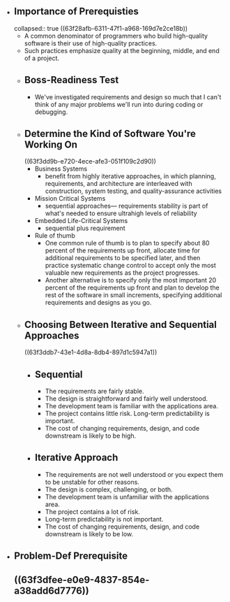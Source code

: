 - ## Importance of Prerequisties
  collapsed:: true
  ((63f28afb-6311-47f1-a968-169d7e2ce18b))
	- A common denominator of programmers who build high-quality software is their use of high-quality practices.
	- Such practices emphasize quality at the beginning, middle, and end of a project.
	- ## Boss-Readiness Test
		- We've investigated requirements and design so much that I can't think of any major problems we'll run into during coding or debugging.
	- ## Determine the Kind of Software You're Working On
	  ((63f3dd9b-e720-4ece-afe3-051f109c2d90))
		- Business Systems
			- benefit from highly iterative approaches, in which planning, requirements, and architecture are interleaved with construction, system testing, and quality-assurance activities
		- Mission Critical Systems
			- sequential approaches— requirements stability is part of what's needed to ensure ultrahigh levels of reliability
		- Embedded Life-Critical Systems
			- sequential plus requirement
		- Rule of thumb
			- One common rule of thumb is to plan to specify about 80 percent of the requirements up front, allocate time for additional requirements to be specified later, and then practice systematic change control to accept only the most valuable new requirements as the project progresses.
			- Another alternative is to specify only the most important 20 percent of the requirements up front and plan to develop the rest of the software in small increments, specifying additional requirements and designs as you go.
	- ## Choosing Between Iterative and Sequential Approaches
	  ((63f3ddb7-43e1-4d8a-8db4-897d1c5947a1))
		- ## Sequential
			- The requirements are fairly stable.
			- The design is straightforward and fairly well understood.
			- The development team is familiar with the applications area.
			- The project contains little risk. Long-term predictability is important.
			- The cost of changing requirements, design, and code downstream is likely to be high.
		- ## Iterative Approach
			- The requirements are not well understood or you expect them to be unstable for other reasons.
			- The design is complex, challenging, or both.
			- The development team is unfamiliar with the applications area.
			- The project contains a lot of risk.
			- Long-term predictability is not important.
			- The cost of changing requirements, design, and code downstream is likely to be low.
- ## Problem-Def Prerequisite
  ((63f3dfee-e0e9-4837-854e-a38add6d7776))
	-